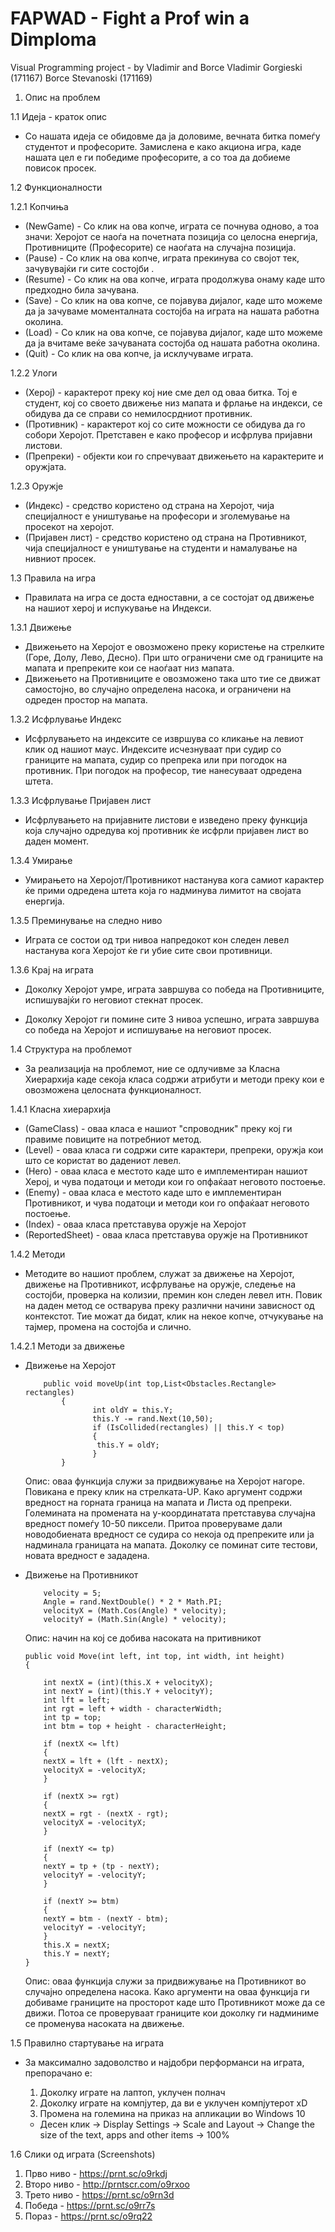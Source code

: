 # FAPWAD - Fight a Prof win a Dimploma 
Visual Programming project - by Vladimir and Borce
Vladimir Gorgieski  (171167)
Borce Stevanoski    (171169)

1. Опис на проблем

1.1 Идеја - краток опис

- Со нашата идеја се обидовме да ја доловиме, вечната битка помеѓу студентот и професорите.
  Замислена е како акциона игра, каде нашата цел е ги победиме професорите, а со тоа да добиеме
  повисок просек.
 

1.2 Функционалности

1.2.1 Копчиња

- (NewGame) - Со клик на ова копче, играта се почнува одново, а тоа значи: Херојот се наоѓа на
  почетната позиција со целосна енергија, Противниците (Професорите) се наоѓата на случајна 
  позиција. 
- (Pause) - Со клик на ова копче, играта прекинува со својот тек, зачувувајќи ги сите состојби .
- (Resume) - Со клик на ова копче, играта продолжува онаму каде што предходно била зачувана.
- (Save) - Со клик на ова копче, се појавува дијалог, каде што можеме да ја зачуваме моменталната
  состојба на играта на нашата работна околина.
- (Load) - Со клик на ова копче, се појавува дијалог, каде што можеме да ја вчитаме веќе зачуваната
  состојба од нашата работна околина.
- (Quit) - Со клик на ова копче, ја исклучуваме играта.

1.2.2 Улоги

- (Херој) - карактерот преку кој ние сме дел од оваа битка. Тој е студент, кој со своето
  движење низ мапата и фрлање на индекси, се обидува да се справи со немилосрдниот противник.
- (Противник) - карактерот кој со сите можности се обидува да го собори Херојот. 
  Претставен е како професор и исфрлува пријавни листови.
- (Препреки) - објекти кои го спречуваат движењето на карактерите и оружјата.

1.2.3 Оружје

- (Индекс) - средство користено од страна на Херојот, чија специјалност е уништување на професори
  и зголемување на просекот на херојот.
- (Пријавен лист) - средство користено од страна на Противникот, чија специјалност е уништување
  на студенти и намалување на нивниот просек.

 
1.3 Правила на игра

- Правилата на игра се доста едноставни, а се состојат од движење на нашиот херој и испукување на
  Индекси.

1.3.1 Движење

- Движењето на Херојот е овозможено преку користење на стрелките (Горе, Долу, Лево, Десно). При што
  ограничени сме од границите на мапата и препреките кои се наоѓаат низ мапата.
- Движењето на Противниците е овозможено така што тие се движат самостојно, во случајно определена
  насока, и ограничени на одреден простор на мапата. 


1.3.2 Исфрлување Индекс

- Исфрлувањето на индексите се извршува со кликање на левиот клик од нашиот маус. Индексите 
  исчезнуваат при судир со границите на мапата, судир со препрека или при погодок на противник.
  При погодок на професор, тие нанесуваат одредена штета.

1.3.3 Исфрлување Пријавен лист

- Исфрлувањето на пријавните листови е изведено преку функција која случајно одредува кој противник ќе 
  исфрли пријавен лист во даден момент.

1.3.4 Умирање

- Умирањето на Херојот/Противникот настанува кога самиот карактер ќе прими одредена штета која го надминува
  лимитот на својата енергија.

1.3.5 Преминување на следно ниво

- Играта се состои од три нивоа напредокот кон следен левел настанува кога Херојот ќе ги убие сите
  свои противници.

1.3.6 Крај на играта

- Доколку Херојот умре, играта завршува со победа на Противниците, испишувајќи го неговиот стекнат просек.

- Доколку Херојот ги помине сите 3 нивоа успешно, играта завршува со победа на Херојот и испишување
  на неговиот просек.

1.4 Структура на проблемот

- За реализација на проблемот, ние се одлучивме за Класна Хиерархија каде секоја класа содржи атрибути
  и методи преку кои е овозможена целосната функционалност.

1.4.1 Класна хиерархија

  - (GameClass) - оваа класа е нашиот "спроводник" преку кој ги правиме повиците на потребниот метод.
  - (Level) - оваа класа ги содржи сите карактери, препреки, оружја кои што се користат во дадениот левел.
  - (Hero) - оваа класа е местото каде што е имплементиран нашиот Херој, и чува податоци и методи кои го
    опфаќаат неговото постоење.
  - (Enemy) - оваа класа е местото каде што е имплементиран Противникот, и чува податоци и методи кои го
    опфаќаат неговото постоење.
  - (Index) - оваа класа претставува оружје на Херојот
  - (ReportedSheet) - оваа класа претставува оружје на Противникот

1.4.2 Методи

  - Методите во нашиот проблем, служат за движење на Херојот, движење на Противникот, исфрлување на оружје,
    следење на состојби, проверка на колизии, премин кон следен левел итн. Повик на даден метод се остварува
    преку различни начини зависност од контекстот. Тие можат да бидат, клик на некое копче, отчукување на тајмер,
    промена на состојба и слично.

1.4.2.1 Методи за движење 

  - Движење на Херојот

    		public void moveUp(int top,List<Obstacles.Rectangle> rectangles)
        		{
            		   int oldY = this.Y;
            		   this.Y -= rand.Next(10,50);
            		   if (IsCollided(rectangles) || this.Y < top)
            		   {
                		this.Y = oldY;
            		   }
         		}
     
    Опис: оваа функција служи за придвижување на Херојот нагоре. Повикана е преку клик на стрелката-UP.
	  Како аргумент содржи вредност на горната граница на мапата и Листа од препреки.
	  Големината на промената на y-координатата претставува случајна вредност помеѓу 10-50 пиксели.
	  Притоа проверуваме дали новодобиената вредност се судира со некоја од препреките или ја надминала
	  границата на мапата. Доколку се поминат сите тестови, новата вредност е зададена.

  - Движење на Противникот

            velocity = 5;
            Angle = rand.NextDouble() * 2 * Math.PI;
            velocityX = (Math.Cos(Angle) * velocity);
            velocityY = (Math.Sin(Angle) * velocity);

	Опис: начин на кој се добива насоката на притивникот


	    public void Move(int left, int top, int width, int height)
		{
		
		    int nextX = (int)(this.X + velocityX);
		    int nextY = (int)(this.Y + velocityY);
		    int lft = left;
		    int rgt = left + width - characterWidth;
		    int tp = top;
		    int btm = top + height - characterHeight;

		    if (nextX <= lft)
		    {
			nextX = lft + (lft - nextX);
			velocityX = -velocityX;
		    }

		    if (nextX >= rgt)
		    {
			nextX = rgt - (nextX - rgt);
			velocityX = -velocityX;
		    }

		    if (nextY <= tp)
		    {
			nextY = tp + (tp - nextY);
			velocityY = -velocityY;
		    }

		    if (nextY >= btm)
		    {
			nextY = btm - (nextY - btm);
			velocityY = -velocityY;
		    }
		    this.X = nextX;
		    this.Y = nextY;
		}
    
    Опис: оваа функција служи за придвижување на Противникот во случајно определена насока. Како аргументи на оваа
          функција ги добиваме границите на просторот каде што Противникот може да се движи. Потоа се проверуваат
	  границите кои доколку ги надминиме се променува насоката на движење. 

	
1.5 Правилно стартување на играта
   
  - За максимално задоволство и најдобри перформанси на играта, препорачано е:

    1) Доколку играте на лаптоп, уклучен полнач
    2) Доколку играте на компјутер, да ви е уклучен компјутерот xD
    3) Промена на големина на приказ на апликации во Windows 10
      - Десен клик -> Display Settings -> Scale and Layout -> Change the size of the text, apps and other items -> 100%

1.6 Слики од играта (Screenshots)
   1) Прво ниво - https://prnt.sc/o9rkdj
   2) Второ ниво - http://prntscr.com/o9rxoo
   3) Трето ниво - https://prnt.sc/o9rn3d
   4) Победа - https://prnt.sc/o9rr7s
   5) Пораз - https://prnt.sc/o9rq22
